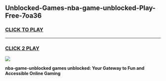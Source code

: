 
## Unblocked-Games-nba-game-unblocked-Play-Free-7oa36
<h3>
<a href="https://premium76.site?title=nba-game-unblocked&ref=18A">CLICK TO PLAY</a></h3>
<hr>

<h3>
<a href="https://premium76.site?title=nba-game-unblocked&ref=18A">CLICK 2 PLAY</a>
  
</h3>

<a href="https://premium76.site?title=nba-game-unblocked&ref=18A"><img src="https://clearcache.store/games.png"></a>


**nba-game-unblocked games unblocked: Your Gateway to Fun and Accessible Online Gaming**
